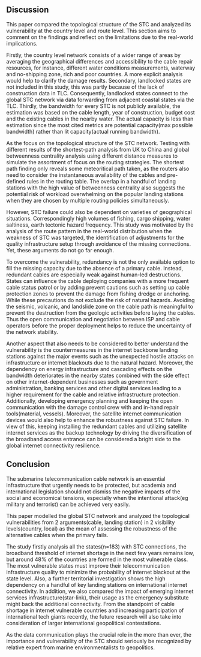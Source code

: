 ## Discussion

This paper compared the topological structure of the STC and analyzed its vulnerability at the country level and route level. This section aims to comment on the findings and reflect on the limitations due to the real-world implications.

Firstly, the country level network consists of a wider range of areas by averaging the geographical differences and accessibility to the cable repair resources, for instance, different water conditions measurements, waterway and no-shipping zone, rich and poor countries. A more explicit analysis would help to clarify the damage results. Secondary, landlocked states are not included in this study, this was partly because of the lack of construction data in TLC. Consequently, landlocked states connect to the global STC network via data forwarding from adjacent coastal states via the TLC. Thirdly, the bandwidth for every STC is not publicly available, the estimation was based on the cable length, year of construction, budget cost and the existing cables in the nearby water. The actual capacity is less than estimation since the most cited metrics are potential capacity(max possible bandwidth) rather than lit capacity(actual running bandwidth).

As the focus on the topological structure of the STC network. 
Testing with different results of the shortest-path analysis from UK to China and global betweenness centrality analysis using different distance measures to simulate the assortment of focus on the routing strategies. The shortest path finding only reveals some meteoritical path taken, as the routers also need to consider the instantaneous availability of the cables and pre-defined rules in the routing table. The overlap in a handful of landing stations with the high value of betweenness centrality also suggests the potential risk of workload overwhelming on the popular landing stations when they are chosen by multiple routing policies simultaneously.

However, STC failure could also be dependent on varieties of geographical situations. Correspondingly high volumes of fishing, cargo shipping, water saltiness, earth tectonic hazard frequency. This study was motivated by the analysis of the route pattern in the real-world distribution when the weakness of STC was targeted, the identification of adjustments for the quality infrastructure setup through avoidance of the missing connections. Yet, these arguments do not go far enough.

To overcome the vulnerability, redundancy is not the only available option to fill the missing capacity due to the absence of a primary cable. Instead, redundant cables are especially weak against human-led destructions. States can influence the cable deploying companies with a more frequent cable status patrol or by adding prevent cautions such as setting up cable protection zones to prevent the damage from fishing dredge or anchoring. While these precautions do not exclude the risk of natural hazards. Avoiding the seismic, volcanic, and landslide zone on the cable path is meaningful to prevent the destruction from the geologic activities before laying the cables. Thus the open communication and negotiation between ISP and cable operators before the proper deployment helps to reduce the uncertainty of the network stability.

Another aspect that also needs to be considered to better understand the vulnerability is the countermeasures in the internet backbone landing stations against the major events such as the unexpected hostile attacks on infrastructure or internet blackouts due to the natural hazard. Moreover, the dependency on energy infrastructure and cascading effects on the bandwidth deteriorates in the nearby states combined with the side effect on other internet-dependent businesses such as government administration, banking services and other digital services leading to a higher requirement for the cable and relative infrastructure protection. 
Additionally, developing emergency planning and keeping the open communication with the damage control crew with and in-hand repair tools(material, vessels). Moreover, the satellite internet communication devices would also help to enhance the robustness against STC failure. In view of this, keeping installing the redundant cables and utilizing satellite internet services as the backup technology by driving the diversification of the broadband access entrance can be considered a bright side to the global internet connectivity resilience.

## Conclusion

The submarine telecommunication cable network is an essential infrastructure that urgently needs to be protected, but academia and international legislation should not dismiss the negative impacts of the social and economical tensions, especially when the intentional attack(eg military and terrorist) can be achieved very easily. 

This paper modelled the global STC network and analyzed the topological vulnerabilities from 2 arguments(cable, landing station) in 2 visibility levels(country, local) as the mean of assessing the robustness of the alternative cables when the primary fails. 

The study firstly analysis all the states(n=183) with STC connections, the broadband threshold of internet shortage in the next few years remains low, but around 48% of the countries are formed in the most vulnerable class. The most vulnerable states must improve their telecommunication infrastructure quality to minimize the probability of internet blackout at the state level. Also, a further territorial investigation shows the high dependency on a handful of key landing stations on international internet connectivity. In addition, we also compared the impact of emerging internet services infrastructure(star-link), their usage as the emergency substitute might back the additional connectivity. From the standpoint of cable shortage in internet vulnerable countries and increasing participation of international tech giants recently, the future research will also take into consideration of larger international geopolitical contestations.

As the data communication plays the crucial role in the more than ever, the importance and vulnerability of the STC should seriously be recognized by relative expert from marine environmentalists to geopolitics.